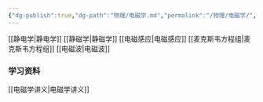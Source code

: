 ```yaml
---
{"dg-publish":true,"dg-path":"物理/电磁学.md","permalink":"/物理/电磁学/","noteIcon":"","created":"2024-04-16T13:01:27.428+08:00","updated":"2024-04-17T23:52:44.137+08:00"}
---
```


[[静电学\|静电学]]
[[静磁学\|静磁学]]
[[电磁感应\|电磁感应]]
[[麦克斯韦方程组\|麦克斯韦方程组]]
[[电磁波\|电磁波]]


### 学习资料
[[电磁学讲义\|电磁学讲义]]
